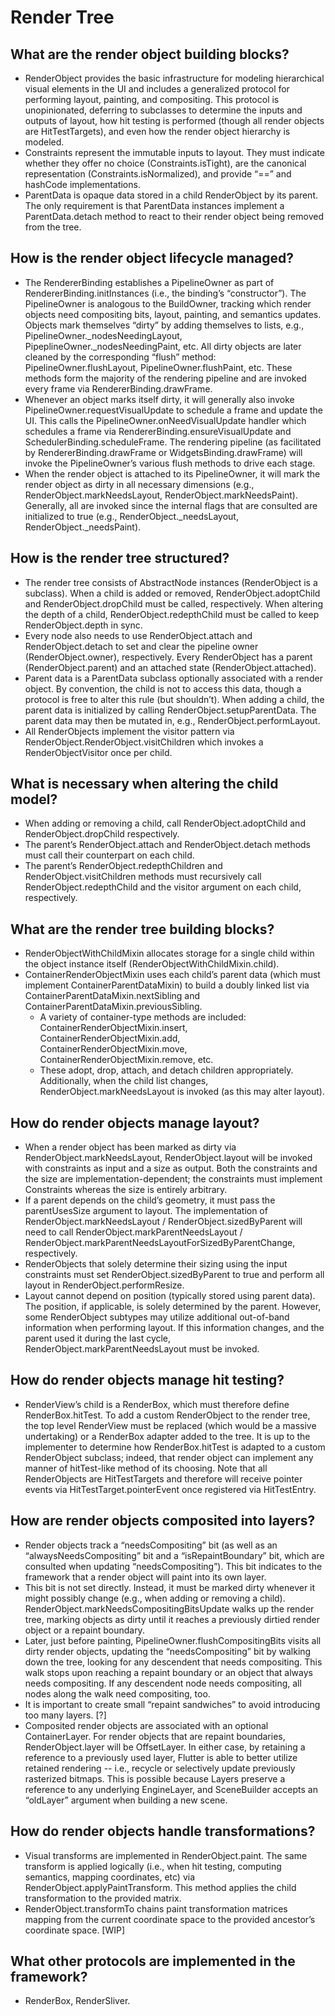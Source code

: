 # Render Tree


## What are the render object building blocks?

* RenderObject provides the basic infrastructure for modeling hierarchical visual elements in the UI and includes a generalized protocol for performing layout, painting, and compositing. This protocol is unopinionated, deferring to subclasses to determine the inputs and outputs of layout, how hit testing is performed \(though all render objects are HitTestTargets\), and even how the render object hierarchy is modeled.
* Constraints represent the immutable inputs to layout. They must indicate whether they offer no choice \(Constraints.isTight\), are the canonical representation \(Constraints.isNormalized\), and provide “==” and hashCode implementations.
* ParentData is opaque data stored in a child RenderObject by its parent. The only requirement is that ParentData instances implement a ParentData.detach method to react to their render object being removed from the tree.

## How is the render object lifecycle managed?

* The RendererBinding establishes a PipelineOwner as part of RendererBinding.initInstances \(i.e., the binding’s “constructor”\). The PipelineOwner is analogous to the BuildOwner, tracking which render objects need compositing bits, layout, painting, and semantics updates. Objects mark themselves “dirty” by adding themselves to lists, e.g., PipelineOwner.\_nodesNeedingLayout, PipeplineOwner.\_nodesNeedingPaint, etc. All dirty objects are later cleaned by the corresponding “flush” method: PipelineOwner.flushLayout, PipelineOwner.flushPaint, etc. These methods form the majority of the rendering pipeline and are invoked every frame via RendererBinding.drawFrame.
* Whenever an object marks itself dirty, it will generally also invoke PipelineOwner.requestVisualUpdate to schedule a frame and update the UI. This calls the PipelineOwner.onNeedVisualUpdate handler which schedules a frame via RendererBinding.ensureVisualUpdate and SchedulerBinding.scheduleFrame. The rendering pipeline \(as facilitated by RendererBinding.drawFrame or WidgetsBinding.drawFrame\) will invoke the PipelineOwner’s various flush methods to drive each stage.
* When the render object is attached to its PipelineOwner, it will mark the render object as dirty in all necessary dimensions \(e.g., RenderObject.markNeedsLayout, RenderObject.markNeedsPaint\). Generally, all are invoked since the internal flags that are consulted are initialized to true \(e.g., RenderObject.\_needsLayout, RenderObject.\_needsPaint\).

## How is the render tree structured?

* The render tree consists of AbstractNode instances \(RenderObject is a subclass\). When a child is added or removed, RenderObject.adoptChild and RenderObject.dropChild must be called, respectively. When altering the depth of a child, RenderObject.redepthChild must be called to keep RenderObject.depth in sync.
* Every node also needs to use RenderObject.attach and RenderObject.detach to set and clear the pipeline owner \(RenderObject.owner\), respectively. Every RenderObject has a parent \(RenderObject.parent\) and an attached state \(RenderObject.attached\).
* Parent data is a ParentData subclass optionally associated with a render object. By convention, the child is not to access this data, though a protocol is free to alter this rule \(but shouldn’t\). When adding a child, the parent data is initialized by calling RenderObject.setupParentData. The parent data may then be mutated in, e.g., RenderObject.performLayout.
* All RenderObjects implement the visitor pattern via RenderObject.RenderObject.visitChildren which invokes a RenderObjectVisitor once per child.

## What is necessary when altering the child model?

* When adding or removing a child, call RenderObject.adoptChild and RenderObject.dropChild respectively.
* The parent’s RenderObject.attach and RenderObject.detach methods must call their counterpart on each child.
* The parent’s RenderObject.redepthChildren and RenderObject.visitChildren methods must recursively call RenderObject.redepthChild and the visitor argument on each child, respectively.

## What are the render tree building blocks?

* RenderObjectWithChildMixin allocates storage for a single child within the object instance itself \(RenderObjectWithChildMixin.child\).
* ContainerRenderObjectMixin uses each child’s parent data \(which must implement ContainerParentDataMixin\) to build a doubly linked list via ContainerParentDataMixin.nextSibling and ContainerParentDataMixin.previousSibling.
  * A variety of container-type methods are included: ContainerRenderObjectMixin.insert, ContainerRenderObjectMixin.add, ContainerRenderObjectMixin.move, ContainerRenderObjectMixin.remove, etc.
  * These adopt, drop, attach, and detach children appropriately. Additionally, when the child list changes, RenderObject.markNeedsLayout is invoked \(as this may alter layout\).

## How do render objects manage layout?

* When a render object has been marked as dirty via RenderObject.markNeedsLayout, RenderObject.layout will be invoked with constraints as input and a size as output. Both the constraints and the size are implementation-dependent; the constraints must implement Constraints whereas the size is entirely arbitrary.
* If a parent depends on the child’s geometry, it must pass the parentUsesSize argument to layout. The implementation of RenderObject.markNeedsLayout / RenderObject.sizedByParent will need to call RenderObject.markParentNeedsLayout / RenderObject.markParentNeedsLayoutForSizedByParentChange, respectively.
* RenderObjects that solely determine their sizing using the input constraints must set RenderObject.sizedByParent to true and perform all layout in RenderObject.performResize.
* Layout cannot depend on position \(typically stored using parent data\). The position, if applicable, is solely determined by the parent. However, some RenderObject subtypes may utilize additional out-of-band information when performing layout. If this information changes, and the parent used it during the last cycle, RenderObject.markParentNeedsLayout must be invoked.

## How do render objects manage hit testing?

* RenderView’s child is a RenderBox, which must therefore define RenderBox.hitTest. To add a custom RenderObject to the render tree, the top level RenderView must be replaced \(which would be a massive undertaking\) or a RenderBox adapter added to the tree. It is up to the implementer to determine how RenderBox.hitTest is adapted to a custom RenderObject subclass; indeed, that render object can implement any manner of hitTest-like method of its choosing. Note that all RenderObjects are HitTestTargets and therefore will receive pointer events via HitTestTarget.pointerEvent once registered via HitTestEntry.

## How are render objects composited into layers?

* Render objects track a “needsCompositing” bit \(as well as an “alwaysNeedsCompositing” bit and a “isRepaintBoundary” bit, which are consulted when updating “needsCompositing”\). This bit indicates to the framework that a render object will paint into its own layer.
* This bit is not set directly. Instead, it must be marked dirty whenever it might possibly change \(e.g., when adding or removing a child\). RenderObject.markNeedsCompositingBitsUpdate walks up the render tree, marking objects as dirty until it reaches a previously dirtied render object or a repaint boundary.
* Later, just before painting, PipelineOwner.flushCompositingBits visits all dirty render objects, updating the “needsCompositing” bit by walking down the tree, looking for any descendent that needs compositing. This walk stops upon reaching a repaint boundary or an object that always needs compositing. If any descendent node needs compositing, all nodes along the walk need compositing, too.
* It is important to create small “repaint sandwiches” to avoid introducing too many layers. \[?\]
* Composited render objects are associated with an optional ContainerLayer. For render objects that are repaint boundaries, RenderObject.layer will be OffsetLayer. In either case, by retaining a reference to a previously used layer, Flutter is able to better utilize retained rendering -- i.e., recycle or selectively update previously rasterized bitmaps. This is possible because Layers preserve a reference to any underlying EngineLayer, and SceneBuilder accepts an “oldLayer” argument when building a new scene.

## How do render objects handle transformations?

* Visual transforms are implemented in RenderObject.paint. The same transform is applied logically \(i.e., when hit testing, computing semantics, mapping coordinates, etc\) via RenderObject.applyPaintTransform. This method applies the child transformation to the provided matrix.
* RenderObject.transformTo chains paint transformation matrices mapping from the current coordinate space to the provided ancestor’s coordinate space. \[WIP\]

## What other protocols are implemented in the framework?

* RenderBox, RenderSliver.

